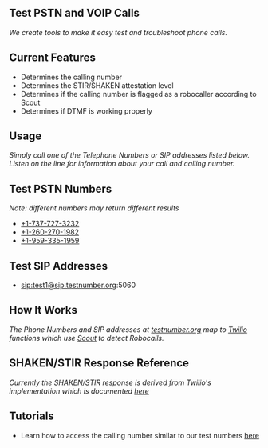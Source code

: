 ## Test PSTN and VOIP Calls

  *We create tools to make it easy test and troubleshoot phone calls.*

## Current Features

- Determines the calling number
- Determines the STIR/SHAKEN attestation level
- Determines if the calling number is flagged as a robocaller according to [Scout](https://scout.tel)
- Determines if DTMF is working properly

## Usage

  *Simply call one of the Telephone Numbers or SIP addresses listed below. Listen on the line for information about your call and calling number.*

## Test PSTN Numbers

  *Note: different numbers may return different results*

* <a href="tel:+17377273232">+1-737-727-3232</a>
* <a href="tel:+12602701982">+1-260-270-1982</a>
* <a href="tel:+19593351959">+1-959-335-1959</a>

## Test SIP Addresses

* <a href="sip:test1@sip.testnumber.org:5060">sip:test1@sip.testnumber.org:5060</a>

## How It Works

  *The Phone Numbers and SIP addresses at [testnumber.org](http://testnumber.org) map to [Twilio](http://twilio.com) functions which use [Scout](http://scout.tel) to detect Robocalls.*

## SHAKEN/STIR Response Reference

  *Currently the SHAKEN/STIR response is derived from Twilio's implementation which is documented [here](https://www.twilio.com/docs/voice/trusted-calling-with-shakenstir)*

## Tutorials

  * Learn how to access the calling number similar to our test numbers [here](/twilio/how-to-detect-the-number-a-caller-is-calling-from-on-twilio)